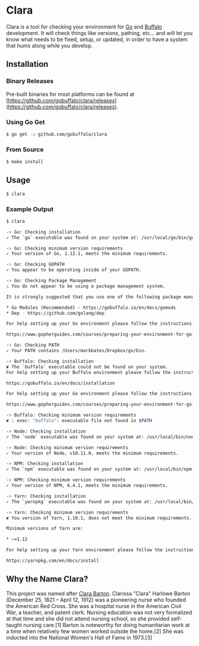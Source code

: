 # Clara

Clara is a tool for checking your environment for [Go](https://golang.org) and [Buffalo](https://gobuffalo.io) development. It will check things like versions, pathing, etc... and will let you know what needs to be fixed, setup, or updated, in order to have a system that hums along while you develop.

## Installation

### Binary Releases

Pre-built binaries for most platforms can be found at [https://github.com/gobuffalo/clara/releases](https://github.com/gobuffalo/clara/releases).

### Using Go Get

```bash
$ go get -u github.com/gobuffalo/clara
```

### From Source

```bash
$ make install
```

## Usage

```bash
$ clara
```

### Example Output

```bash
$ clara

-> Go: Checking installation
✓ The `go` executable was found on your system at: /usr/local/go/bin/go

-> Go: Checking minimum version requirements
✓ Your version of Go, 1.12.1, meets the minimum requirements.

-> Go: Checking GOPATH
✓ You appear to be operating inside of your GOPATH.

-> Go: Checking Package Management
⚠ You do not appear to be using a package management system.

It is strongly suggested that you use one of the following package management systems:

* Go Modules (Recommended) - https://gobuffalo.io/en/docs/gomods
* Dep - https://github.com/golang/dep

For help setting up your Go environment please follow the instructions for you platform at:

https://www.gopherguides.com/courses/preparing-your-environment-for-go-development

-> Go: Checking PATH
✓ Your PATH contains /Users/markbates/Dropbox/go/bin.

-> Buffalo: Checking installation
✘ The `buffalo` executable could not be found on your system.
For help setting up your Buffalo environment please follow the instructions for you platform at:

https://gobuffalo.io/en/docs/installation

For help setting up your Go environment please follow the instructions for you platform at:

https://www.gopherguides.com/courses/preparing-your-environment-for-go-development

-> Buffalo: Checking minimum version requirements
✘ : exec: "buffalo": executable file not found in $PATH

-> Node: Checking installation
✓ The `node` executable was found on your system at: /usr/local/bin/node

-> Node: Checking minimum version requirements
✓ Your version of Node, v10.11.0, meets the minimum requirements.

-> NPM: Checking installation
✓ The `npm` executable was found on your system at: /usr/local/bin/npm

-> NPM: Checking minimum version requirements
✓ Your version of NPM, 6.4.1, meets the minimum requirements.

-> Yarn: Checking installation
✓ The `yarnpkg` executable was found on your system at: /usr/local/bin/yarnpkg

-> Yarn: Checking minimum version requirements
✘ You version of Yarn, 1.10.1, does not meet the minimum requirements.

Minimum versions of Yarn are:

* >=1.12

For help setting up your Yarn environment please follow the instructions for you platform at:

https://yarnpkg.com/en/docs/install

```

## Why the Name Clara?

This project was named after [Clara Barton](https://en.wikipedia.org/wiki/Clara_Barton). Clarissa "Clara" Harlowe Barton (December 25, 1821 – April 12, 1912) was a pioneering nurse who founded the American Red Cross. She was a hospital nurse in the American Civil War, a teacher, and patent clerk. Nursing education was not very formalized at that time and she did not attend nursing school, so she provided self-taught nursing care.[1] Barton is noteworthy for doing humanitarian work at a time when relatively few women worked outside the home.[2] She was inducted into the National Women's Hall of Fame in 1973.[3]
